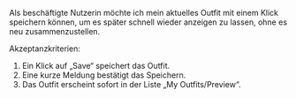 Als beschäftigte Nutzerin möchte ich mein aktuelles Outfit mit einem Klick speichern können, um es später schnell wieder anzeigen zu lassen, ohne es neu zusammenzustellen. 


Akzeptanzkriterien: 
1.	Ein Klick auf „Save“ speichert das Outfit. 
2.	Eine kurze Meldung bestätigt das Speichern. 
3.	Das Outfit erscheint sofort in der Liste „My Outfits/Preview“. 
